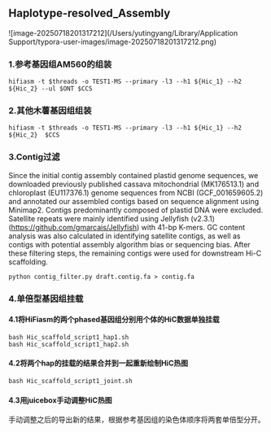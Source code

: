 ## Haplotype-resolved_Assembly

![image-20250718201317212](/Users/yutingyang/Library/Application Support/typora-user-images/image-20250718201317212.png)

### 1.参考基因组AM560的组装

```shell
hifiasm -t $threads -o TEST1-MS --primary -l3 --h1 ${Hic_1} --h2 ${Hic_2} --ul $ONT $CCS
```



### 2.其他木薯基因组组装

```shell
hifiasm -t $threads -o TEST1-MS --primary -l3 --h1 ${Hic_1} --h2 ${Hic_2}  $CCS
```



### 3.Contig过滤
Since the initial contig assembly contained plastid genome sequences, we downloaded previously published cassava mitochondrial (MK176513.1) and chloroplast (EU117376.1) genome sequences from NCBI (GCF_001659605.2) and annotated our assembled contigs based on sequence alignment using Minimap2. Contigs predominantly composed of plastid DNA were excluded. Satellite repeats were mainly identified using Jellyfish (v2.3.1) (https://github.com/gmarcais/Jellyfish) with 41-bp K-mers. GC content analysis was also calculated in identifying satellite contigs, as well as contigs with potential assembly algorithm bias or sequencing bias. After these filtering steps, the remaining contigs were used for downstream Hi-C scaffolding.

```
python contig_filter.py draft.contig.fa > contig.fa
```



### 4.单倍型基因组挂载

#### 4.1将HiFiasm的两个phased基因组分别用个体的HiC数据单独挂载

```shell
bash Hic_scaffold_script1_hap1.sh
bash Hic_scaffold_script1_hap2.sh
```

#### 4.2将两个hap的挂载的结果合并到一起重新绘制HiC热图

```shell
bash Hic_scaffold_script1_joint.sh
```

#### 4.3用juicebox手动调整HiC热图

手动调整之后的导出新的结果，根据参考基因组的染色体顺序将两套单倍型分开。
